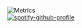 ![Metrics](https://metrics.lecoq.io/fransiscusrolandamalau)
<br />
[![spotify-github-profile](https://spotify-github-profile.vercel.app/api/view?uid=ahm2e8b29vvkmhc6d6pn3r91o&cover_image=true&theme=novatorem)](https://spotify-github-profile.vercel.app/api/view?uid=ahm2e8b29vvkmhc6d6pn3r91o&redirect=true)
